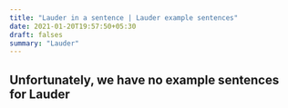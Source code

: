 ```yaml
---
title: "Lauder in a sentence | Lauder example sentences"
date: 2021-01-20T19:57:50+05:30
draft: falses
summary: "Lauder"
---
```

## Unfortunately, we have no example sentences for Lauder                 

